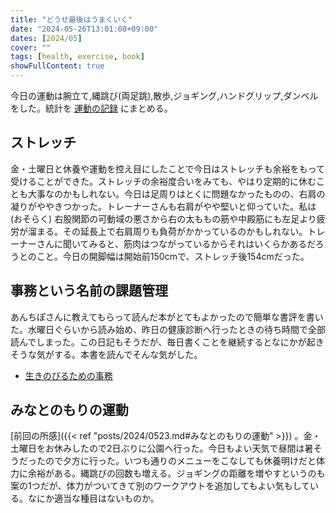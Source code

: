 ```yaml
---
title: "どうせ最後はうまくいく"
date: "2024-05-26T13:01:08+09:00"
dates: [2024/05]
cover: ""
tags: [health, exercise, book]
showFullContent: true
---
```


今日の運動は腕立て,縄跳び(両足跳),散歩,ジョギング,ハンドグリップ,ダンベルをした。統計を [運動の記録](https://docs.google.com/spreadsheets/d/1bg85QtM-LciUgey8I79uI7vW2PEwsP6TVdeIRVkACBg/edit?usp=sharing) にまとめる。

## ストレッチ

金・土曜日と休養や運動を控え目にしたことで今日はストレッチも余裕をもって受けることができた。ストレッチの余裕度合いをみても、やはり定期的に休むことも大事なのかもしれない。今日は足周りはとくに問題なかったものの、右肩の凝りがややきつかった。トレーナーさんも右肩がやや堅いと仰っていた。私は (おそらく) 右股関節の可動域の悪さから右の太ももの筋や中殿筋にも左足より疲労が溜まる。その延長上で右肩周りも負荷がかかっているのかもしれない。トレーナーさんに聞いてみると、筋肉はつながっているからそれはいくらかあるだろうとのこと。今日の開脚幅は開始前150cmで、ストレッチ後154cmだった。


## 事務という名前の課題管理

あんちぽさんに教えてもらって読んだ本がとてもよかったので簡単な書評を書いた。水曜日ぐらいから読み始め、昨日の健康診断へ行ったときの待ち時間で全部読んでしまった。この日記もそうだが、毎日書くことを継続するとなにかが起きそうな気がする。本書を読んでそんな気がした。

* [生きのびるための事務](https://note.com/t2y1979/n/n47ffec529ab8)

## みなとのもりの運動

[前回の所感]({{< ref "posts/2024/0523.md#みなとのもりの運動" >}}) 。金・土曜日をお休みしたので2日ぶりに公園へ行った。今日もよい天気で昼間は暑そうだったので夕方に行った。いつも通りのメニューをこなしても休養明けだと体力に余裕がある。縄跳びの回数も増える。ジョギングの距離を増やすというのも案の1つだが、体力がついてきて別のワークアウトを追加してもよい気もしている。なにか適当な種目はないものか。
